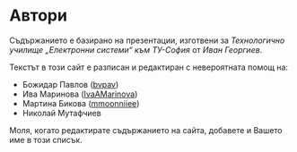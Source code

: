 # Автори

Съдържанието е базирано на презентации, изготвени за _Технологично училище „Електронни системи“ към ТУ-София_ от _Иван Георгиев_.

Текстът в този сайт е разписан и редактиран с невероятната помощ на:

- Божидар Павлов ([bvpav](https://github.com/bvpav))
- Ива Маринова ([IvaAMarinova](https://github.com/IvaAMarinova))
- Мартина Бикова ([mmoonniiee](https://github.com/mmoonniiee))
- Николай Мутафчиев

Моля, когато редактирате съдържанието на сайта, добавете и Вашето име в този списък.

